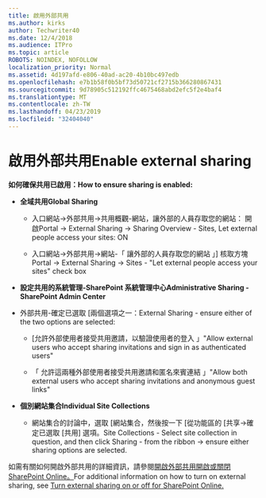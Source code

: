 ```yaml
---
title: 啟用外部共用
ms.author: kirks
author: Techwriter40
ms.date: 12/4/2018
ms.audience: ITPro
ms.topic: article
ROBOTS: NOINDEX, NOFOLLOW
localization_priority: Normal
ms.assetid: 4d197afd-e806-40ad-ac20-4b10bc497edb
ms.openlocfilehash: e7b1b58f0b5bf73d50721cf2715b366280867431
ms.sourcegitcommit: 9d78905c512192ffc4675468abd2efc5f2e4baf4
ms.translationtype: MT
ms.contentlocale: zh-TW
ms.lasthandoff: 04/23/2019
ms.locfileid: "32404040"
---
```

# <a name="enable-external-sharing"></a><span data-ttu-id="602be-102">啟用外部共用</span><span class="sxs-lookup"><span data-stu-id="602be-102">Enable external sharing</span></span>

 <span data-ttu-id="602be-103">**如何確保共用已啟用：**</span><span class="sxs-lookup"><span data-stu-id="602be-103">**How to ensure sharing is enabled:**</span></span>
  
- <span data-ttu-id="602be-104">**全域共用**</span><span class="sxs-lookup"><span data-stu-id="602be-104">**Global Sharing**</span></span>
    
  - <span data-ttu-id="602be-105">入口網站-\>外部共用-\>共用概觀-網站，讓外部的人員存取您的網站： 開啟</span><span class="sxs-lookup"><span data-stu-id="602be-105">Portal -\> External Sharing -\> Sharing Overview - Sites, Let external people access your sites: ON</span></span>
    
  - <span data-ttu-id="602be-106">入口網站-\>外部共用-\>網站-「 讓外部的人員存取您的網站 」] 核取方塊</span><span class="sxs-lookup"><span data-stu-id="602be-106">Portal -\> External Sharing -\> Sites - "Let external people access your sites" check box</span></span>
    
- <span data-ttu-id="602be-107">**設定共用的系統管理-SharePoint 系統管理中心**</span><span class="sxs-lookup"><span data-stu-id="602be-107">**Administrative Sharing - SharePoint Admin Center**</span></span>
    
- <span data-ttu-id="602be-108">外部共用-確定已選取 [兩個選項之一：</span><span class="sxs-lookup"><span data-stu-id="602be-108">External Sharing - ensure either of the two options are selected:</span></span>
    
  - <span data-ttu-id="602be-109">[允許外部使用者接受共用邀請，以驗證使用者的登入 」</span><span class="sxs-lookup"><span data-stu-id="602be-109">"Allow external users who accept sharing invitations and sign in as authenticated users"</span></span>
    
  - <span data-ttu-id="602be-110">「 允許這兩種外部使用者接受共用邀請和匿名來賓連結 」</span><span class="sxs-lookup"><span data-stu-id="602be-110">"Allow both external users who accept sharing invitations and anonymous guest links"</span></span>
    
- <span data-ttu-id="602be-111">**個別網站集合**</span><span class="sxs-lookup"><span data-stu-id="602be-111">**Individual Site Collections**</span></span>
    
  - <span data-ttu-id="602be-112">網站集合的討論中，選取 [網站集合，然後按一下 [從功能區的 [共享-\>確定已選取 [共用] 選項。</span><span class="sxs-lookup"><span data-stu-id="602be-112">Site Collections - Select site collection in question, and then click Sharing - from the ribbon -\> ensure either sharing options are selected.</span></span>
    
<span data-ttu-id="602be-113">如需有關如何開啟外部共用的詳細資訊，請參閱[開啟外部共用開啟或關閉 SharePoint Online。](https://go.microsoft.com/fwlink/?linkid=2047681&amp;clcid=0x409)</span><span class="sxs-lookup"><span data-stu-id="602be-113">For additional information on how to turn on external sharing, see [Turn external sharing on or off for SharePoint Online.](https://go.microsoft.com/fwlink/?linkid=2047681&amp;clcid=0x409)</span></span>
  

